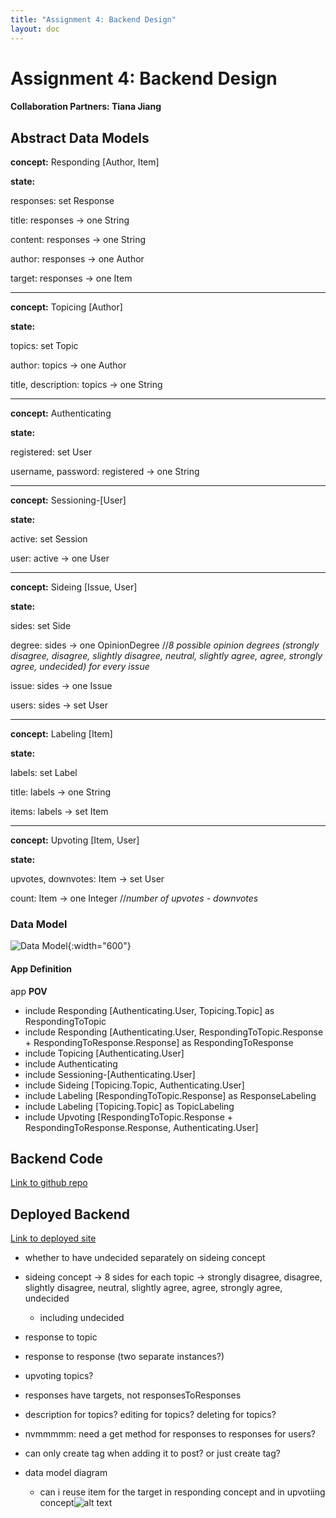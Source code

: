 ```yaml
---
title: "Assignment 4: Backend Design"
layout: doc
---
```


# Assignment 4: Backend Design
#### Collaboration Partners: Tiana Jiang
## Abstract Data Models
**concept:** Responding [Author, Item]

<!-- **purpose:** share opinions on text, which allows for discussions and learning of different perspectives

**principle:** after a piece of text is posted, an opinion on the piece of text can be written and shared -->

**state:**

responses: set Response

title: responses -> one String

content: responses -> one String

author: responses -> one Author

target: responses -> one Item
<!-- 
**actions:**

```
createResponse(content: String, user: User, target: Target, out response: Response)
    make a new Response that corresponds to the title, text, the user who wrote the Response,
    the issue the response is for, and the side of the issue the response is arguing for.
    The default vote amount is 0.

deleteResponse(user: User, response: Resonse)
    delete the specified response made by the User. The user must have been the author of response before this.
``` -->

---

**concept:** Topicing [Author]

**state:**

topics: set Topic

author: topics -> one Author

title, description: topics -> one String

---

**concept:** Authenticating

**state:**

registered: set User

username, password: registered -> one String

---

**concept:** Sessioning-[User]

**state:**

active: set Session

user: active -> one User

---

**concept:** Sideing [Issue, User]

**state:**

sides: set Side

degree: sides -> one OpinionDegree //*8 possible opinion degrees (strongly disagree, disagree, slightly disagree, neutral, slightly agree, agree, strongly agree, undecided) for every issue*

issue: sides -> one Issue

users: sides -> set User

---

**concept:** Labeling [Item]

**state:**

labels: set Label

title: labels -> one String

items: labels -> set Item

---

**concept:** Upvoting [Item, User]

**state:**

upvotes, downvotes: Item -> set User

count: Item -> one Integer //*number of upvotes - downvotes*

### Data Model

![Data Model](./datamodel.png){:width="600"}

#### App Definition
app  **POV**
- include Responding [Authenticating.User, Topicing.Topic] as RespondingToTopic
- include Responding [Authenticating.User, RespondingToTopic.Response + RespondingToResponse.Response] as RespondingToResponse
- include Topicing [Authenticating.User]
- include Authenticating
- include Sessioning-[Authenticating.User]
- include Sideing [Topicing.Topic, Authenticating.User]
- include Labeling [RespondingToTopic.Response] as ResponseLabeling
- include Labeling [Topicing.Topic] as TopicLabeling
- include Upvoting [RespondingToTopic.Response + RespondingToResponse.Response, Authenticating.User]
<!-- - include Upvoting [Topicing.Topic, Authenticating.User] as TopicUpvoting -->

## Backend Code

[Link to github repo](https://github.com/jenkiim/6104-backend)

## Deployed Backend

[Link to deployed site](https://pov-mmo9bd0r3-jenkiims-projects.vercel.app)


- whether to have undecided separately on sideing concept
- sideing concept -> 8 sides for each topic -> strongly disagree, disagree, slightly disagree, neutral, slightly agree, agree, strongly agree, undecided
    - including undecided


- response to topic
- response to response (two separate instances?)
- upvoting topics?
- responses have targets, not responsesToResponses
- description for topics? editing for topics? deleting for topics?
- nvmmmmm: need a get method for responses to responses for users? 

- can only create tag when adding it to post? or just create tag?

- data model diagram
    - can i reuse item for the target in responding concept and in upvotiing concept![alt text](<Note Oct 2, 2024.png>)